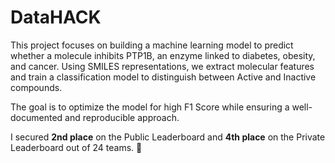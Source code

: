 # **DataHACK**

This project focuses on building a machine learning model to predict whether a molecule inhibits PTP1B, an enzyme linked to diabetes, obesity, and cancer. Using SMILES representations, we extract molecular features and train a classification model to distinguish between Active and Inactive compounds.

The goal is to optimize the model for high F1 Score while ensuring a well-documented and reproducible approach.

I secured **2nd place** on the Public Leaderboard and **4th place** on the Private Leaderboard out of 24 teams. 🚀

